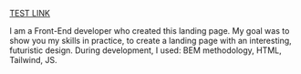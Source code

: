 [TEST LINK](https://khomichyehor.github.io/brainwave/)

I am a Front-End developer who created this landing page. My goal was to show you my skills in practice, to create a landing page with an interesting, futuristic design. During development, I used: BEM methodology, HTML, Tailwind, JS.
